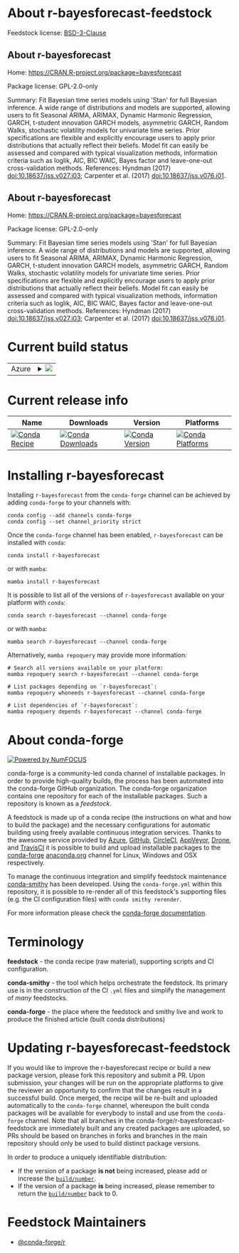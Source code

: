 About r-bayesforecast-feedstock
===============================

Feedstock license: [BSD-3-Clause](https://github.com/conda-forge/r-bayesforecast-feedstock/blob/main/LICENSE.txt)


About r-bayesforecast
---------------------

Home: https://CRAN.R-project.org/package=bayesforecast

Package license: GPL-2.0-only

Summary: Fit Bayesian time series models using 'Stan' for full Bayesian inference. A wide range of distributions and models are supported, allowing users to fit Seasonal ARIMA, ARIMAX, Dynamic Harmonic Regression, GARCH, t-student innovation GARCH models, asymmetric GARCH, Random Walks, stochastic volatility models for univariate time series.  Prior specifications are flexible and explicitly encourage users to apply prior distributions that actually reflect their beliefs. Model fit can easily be assessed and compared with typical visualization methods, information criteria such as loglik, AIC, BIC WAIC, Bayes factor and leave-one-out cross-validation methods. References: Hyndman (2017) <doi:10.18637/jss.v027.i03>; Carpenter et al. (2017) <doi:10.18637/jss.v076.i01>.

About r-bayesforecast
---------------------

Home: https://CRAN.R-project.org/package=bayesforecast

Package license: GPL-2.0-only

Summary: Fit Bayesian time series models using 'Stan' for full Bayesian inference. A wide range of distributions and models are supported, allowing users to fit Seasonal ARIMA, ARIMAX, Dynamic Harmonic Regression, GARCH, t-student innovation GARCH models, asymmetric GARCH, Random Walks, stochastic volatility models for univariate time series.  Prior specifications are flexible and explicitly encourage users to apply prior distributions that actually reflect their beliefs. Model fit can easily be assessed and compared with typical visualization methods, information criteria such as loglik, AIC, BIC WAIC, Bayes factor and leave-one-out cross-validation methods. References: Hyndman (2017) <doi:10.18637/jss.v027.i03>; Carpenter et al. (2017) <doi:10.18637/jss.v076.i01>.

Current build status
====================


<table>
    
  <tr>
    <td>Azure</td>
    <td>
      <details>
        <summary>
          <a href="https://dev.azure.com/conda-forge/feedstock-builds/_build/latest?definitionId=12761&branchName=main">
            <img src="https://dev.azure.com/conda-forge/feedstock-builds/_apis/build/status/r-bayesforecast-feedstock?branchName=main">
          </a>
        </summary>
        <table>
          <thead><tr><th>Variant</th><th>Status</th></tr></thead>
          <tbody><tr>
              <td>linux_64_r_base4.3</td>
              <td>
                <a href="https://dev.azure.com/conda-forge/feedstock-builds/_build/latest?definitionId=12761&branchName=main">
                  <img src="https://dev.azure.com/conda-forge/feedstock-builds/_apis/build/status/r-bayesforecast-feedstock?branchName=main&jobName=linux&configuration=linux%20linux_64_r_base4.3" alt="variant">
                </a>
              </td>
            </tr><tr>
              <td>linux_64_r_base4.4</td>
              <td>
                <a href="https://dev.azure.com/conda-forge/feedstock-builds/_build/latest?definitionId=12761&branchName=main">
                  <img src="https://dev.azure.com/conda-forge/feedstock-builds/_apis/build/status/r-bayesforecast-feedstock?branchName=main&jobName=linux&configuration=linux%20linux_64_r_base4.4" alt="variant">
                </a>
              </td>
            </tr><tr>
              <td>osx_64_r_base4.3</td>
              <td>
                <a href="https://dev.azure.com/conda-forge/feedstock-builds/_build/latest?definitionId=12761&branchName=main">
                  <img src="https://dev.azure.com/conda-forge/feedstock-builds/_apis/build/status/r-bayesforecast-feedstock?branchName=main&jobName=osx&configuration=osx%20osx_64_r_base4.3" alt="variant">
                </a>
              </td>
            </tr><tr>
              <td>osx_64_r_base4.4</td>
              <td>
                <a href="https://dev.azure.com/conda-forge/feedstock-builds/_build/latest?definitionId=12761&branchName=main">
                  <img src="https://dev.azure.com/conda-forge/feedstock-builds/_apis/build/status/r-bayesforecast-feedstock?branchName=main&jobName=osx&configuration=osx%20osx_64_r_base4.4" alt="variant">
                </a>
              </td>
            </tr><tr>
              <td>win_64_r_base4.3</td>
              <td>
                <a href="https://dev.azure.com/conda-forge/feedstock-builds/_build/latest?definitionId=12761&branchName=main">
                  <img src="https://dev.azure.com/conda-forge/feedstock-builds/_apis/build/status/r-bayesforecast-feedstock?branchName=main&jobName=win&configuration=win%20win_64_r_base4.3" alt="variant">
                </a>
              </td>
            </tr><tr>
              <td>win_64_r_base4.4</td>
              <td>
                <a href="https://dev.azure.com/conda-forge/feedstock-builds/_build/latest?definitionId=12761&branchName=main">
                  <img src="https://dev.azure.com/conda-forge/feedstock-builds/_apis/build/status/r-bayesforecast-feedstock?branchName=main&jobName=win&configuration=win%20win_64_r_base4.4" alt="variant">
                </a>
              </td>
            </tr>
          </tbody>
        </table>
      </details>
    </td>
  </tr>
</table>

Current release info
====================

| Name | Downloads | Version | Platforms |
| --- | --- | --- | --- |
| [![Conda Recipe](https://img.shields.io/badge/recipe-r--bayesforecast-green.svg)](https://anaconda.org/conda-forge/r-bayesforecast) | [![Conda Downloads](https://img.shields.io/conda/dn/conda-forge/r-bayesforecast.svg)](https://anaconda.org/conda-forge/r-bayesforecast) | [![Conda Version](https://img.shields.io/conda/vn/conda-forge/r-bayesforecast.svg)](https://anaconda.org/conda-forge/r-bayesforecast) | [![Conda Platforms](https://img.shields.io/conda/pn/conda-forge/r-bayesforecast.svg)](https://anaconda.org/conda-forge/r-bayesforecast) |

Installing r-bayesforecast
==========================

Installing `r-bayesforecast` from the `conda-forge` channel can be achieved by adding `conda-forge` to your channels with:

```
conda config --add channels conda-forge
conda config --set channel_priority strict
```

Once the `conda-forge` channel has been enabled, `r-bayesforecast` can be installed with `conda`:

```
conda install r-bayesforecast
```

or with `mamba`:

```
mamba install r-bayesforecast
```

It is possible to list all of the versions of `r-bayesforecast` available on your platform with `conda`:

```
conda search r-bayesforecast --channel conda-forge
```

or with `mamba`:

```
mamba search r-bayesforecast --channel conda-forge
```

Alternatively, `mamba repoquery` may provide more information:

```
# Search all versions available on your platform:
mamba repoquery search r-bayesforecast --channel conda-forge

# List packages depending on `r-bayesforecast`:
mamba repoquery whoneeds r-bayesforecast --channel conda-forge

# List dependencies of `r-bayesforecast`:
mamba repoquery depends r-bayesforecast --channel conda-forge
```


About conda-forge
=================

[![Powered by
NumFOCUS](https://img.shields.io/badge/powered%20by-NumFOCUS-orange.svg?style=flat&colorA=E1523D&colorB=007D8A)](https://numfocus.org)

conda-forge is a community-led conda channel of installable packages.
In order to provide high-quality builds, the process has been automated into the
conda-forge GitHub organization. The conda-forge organization contains one repository
for each of the installable packages. Such a repository is known as a *feedstock*.

A feedstock is made up of a conda recipe (the instructions on what and how to build
the package) and the necessary configurations for automatic building using freely
available continuous integration services. Thanks to the awesome service provided by
[Azure](https://azure.microsoft.com/en-us/services/devops/), [GitHub](https://github.com/),
[CircleCI](https://circleci.com/), [AppVeyor](https://www.appveyor.com/),
[Drone](https://cloud.drone.io/welcome), and [TravisCI](https://travis-ci.com/)
it is possible to build and upload installable packages to the
[conda-forge](https://anaconda.org/conda-forge) [anaconda.org](https://anaconda.org/)
channel for Linux, Windows and OSX respectively.

To manage the continuous integration and simplify feedstock maintenance
[conda-smithy](https://github.com/conda-forge/conda-smithy) has been developed.
Using the ``conda-forge.yml`` within this repository, it is possible to re-render all of
this feedstock's supporting files (e.g. the CI configuration files) with ``conda smithy rerender``.

For more information please check the [conda-forge documentation](https://conda-forge.org/docs/).

Terminology
===========

**feedstock** - the conda recipe (raw material), supporting scripts and CI configuration.

**conda-smithy** - the tool which helps orchestrate the feedstock.
                   Its primary use is in the construction of the CI ``.yml`` files
                   and simplify the management of *many* feedstocks.

**conda-forge** - the place where the feedstock and smithy live and work to
                  produce the finished article (built conda distributions)


Updating r-bayesforecast-feedstock
==================================

If you would like to improve the r-bayesforecast recipe or build a new
package version, please fork this repository and submit a PR. Upon submission,
your changes will be run on the appropriate platforms to give the reviewer an
opportunity to confirm that the changes result in a successful build. Once
merged, the recipe will be re-built and uploaded automatically to the
`conda-forge` channel, whereupon the built conda packages will be available for
everybody to install and use from the `conda-forge` channel.
Note that all branches in the conda-forge/r-bayesforecast-feedstock are
immediately built and any created packages are uploaded, so PRs should be based
on branches in forks and branches in the main repository should only be used to
build distinct package versions.

In order to produce a uniquely identifiable distribution:
 * If the version of a package **is not** being increased, please add or increase
   the [``build/number``](https://docs.conda.io/projects/conda-build/en/latest/resources/define-metadata.html#build-number-and-string).
 * If the version of a package **is** being increased, please remember to return
   the [``build/number``](https://docs.conda.io/projects/conda-build/en/latest/resources/define-metadata.html#build-number-and-string)
   back to 0.

Feedstock Maintainers
=====================

* [@conda-forge/r](https://github.com/orgs/conda-forge/teams/r/)

